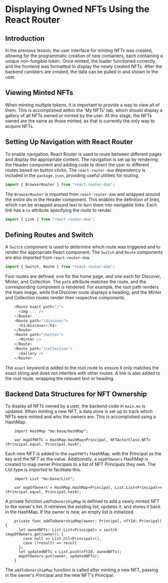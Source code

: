 # Displaying Owned NFTs Using the React Router

## Introduction

In the previous lesson, the user interface for minting NFTs was created, allowing for the programmatic creation of new containers, each containing a unique non-fungible token. Once minted, the loader functioned correctly, and the frontend was formatted to display the newly created NFTs. After the backend canisters are created, the data can be pulled in and shown to the user.

## Viewing Minted NFTs

When minting multiple tokens, it is important to provide a way to view all of them. This is accomplished within the 'My NFTs' tab, which should display a gallery of all NFTs owned or minted by the user. At this stage, the NFTs owned are the same as those minted, as that is currently the only way to acquire NFTs.

## Setting Up Navigation with React Router

To enable navigation, React Router is used to route between different pages and display the appropriate content. The navigation is set up by rendering the Header component and adding code to direct the user to different routes based on button clicks. The `react-router-dom` dependency is included in the `package.json`, providing useful utilities for routing.

```js
import { BrowserRouter } from "react-router-dom";
```

The `BrowserRouter` is imported from `react-router-dom` and wrapped around the entire div in the Header component. This enables the definition of links, which can be wrapped around text to turn them into navigable links. Each link has a `to` attribute specifying the route to render.

```js
import { Link } from "react-router-dom";
```

## Defining Routes and Switch

A `Switch` component is used to determine which route was triggered and to render the appropriate React component. The `Switch` and `Route` components are also imported from `react-router-dom`.

```js
import { Switch, Route } from "react-router-dom";
```

Four routes are defined: one for the home page, and one each for Discover, Minter, and Collection. The `path` attribute matches the route, and the corresponding component is rendered. For example, the root path renders the main image, while the Discover route displays a heading, and the Minter and Collection routes render their respective components.

```js
    <Route exact path="/">
      <img ... />
    </Route>
    <Route path="/discover">
      <h1>Discover</h1>
    </Route>
    <Route path="/minter">
      <Minter />
    </Route>
    <Route path="/collection">
      <Gallery />
    </Route>
```

The `exact` keyword is added to the root route to ensure it only matches the exact string and does not interfere with other routes. A link is also added to the root route, wrapping the relevant text or heading.

## Backend Data Structures for NFT Ownership

To display all NFTs owned by a user, the backend code in `main.mo` is updated. When minting a new NFT, a data store is set up to track which NFTs were minted and who the owners are. This is accomplished using a HashMap.

```mo
    import HashMap "mo:base/HashMap";
```

```mo
    var mapOfNFTs = HashMap.HashMap<Principal, NFTActorClass.NFT>(Principal.equal, Principal.hash);
```

Each new NFT is added to the `mapOfNFTs` HashMap, with the Principal as the key and the NFT as the value. Additionally, a `mapOfOwners` HashMap is created to map owner Principals to a list of NFT Principals they own. The List type is imported to facilitate this.

```mo
    import List "mo:base/List";
```

```mo
    var mapOfOwners = HashMap.HashMap<Principal, List.List<Principal>>(Principal.equal, Principal.hash);
```

A private function `addToOwnershipMap` is defined to add a newly minted NFT to the owner's list. It retrieves the existing list, updates it, and stores it back in the HashMap. If the owner is new, an empty list is initialized.

```mo
    private func addToOwnershipMap(owner: Principal, nftId: Principal) {
      let ownedNFTs: List.List<Principal> = switch (mapOfOwners.get(owner)) {
        case null => List.nil<Principal>(),
        case (?result) => result
      };
      let updatedNFTs = List.push(nftId, ownedNFTs);
      mapOfOwners.put(owner, updatedNFTs);
    }
```

The `addToOwnershipMap` function is called after minting a new NFT, passing in the owner's Principal and the new NFT's Principal.
